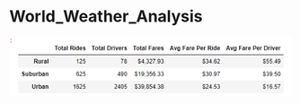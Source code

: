 # World_Weather_Analysis


![Summary DataFrame](https://github.com/dhaval-28/PyBer_Analysis/blob/main/Images/PyBer_DataFrame-Deliverable1.png)
